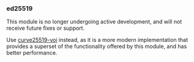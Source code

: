 ### ed25519

This module is no longer undergoing active development, and will not
receive future fixes or support.

Use [curve25519-voi](https://github.com/oasisprotocol/curve25519-voi)
instead, as it is a more modern implementation that provides a superset
of the functionality offered by this module, and has better performance.
